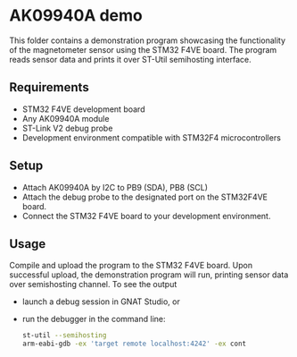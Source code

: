 # AK09940A demo

This folder contains a demonstration program showcasing the functionality
of the magnetometer sensor using the STM32 F4VE board.
The program reads sensor data and prints it over ST-Util semihosting
interface.

## Requirements

* STM32 F4VE development board
* Any AK09940A module
* ST-Link V2 debug probe
* Development environment compatible with STM32F4 microcontrollers

## Setup

* Attach AK09940A by I2C to PB9 (SDA), PB8 (SCL)
* Attach the debug probe to the designated port on the STM32F4VE board.
* Connect the STM32 F4VE board to your development environment.

## Usage

Compile and upload the program to the STM32 F4VE board. Upon successful upload,
the demonstration program will run, printing sensor data over semishosting
channel. To see the output

* launch a debug session in GNAT Studio, or
* run the debugger in the command line:

  ```sh
  st-util --semihosting
  arm-eabi-gdb -ex 'target remote localhost:4242' -ex cont
  ```
